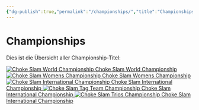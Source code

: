 ```yaml
---
{"dg-publish":true,"permalink":"/championships/","title":"Championships","noteIcon":"","created":"2025-08-24T13:34:53.613+02:00"}
---
```


# **Championships**
Dies ist die Übersicht aller Championship-Titel:

<div class="championship-grid">
  <a href="https://cptspaulding1980.github.io/choke-slam-wrestling/championships/choke-slam-world-championship" class="champ-card">
    <img src="/choke-slam-wrestling/img/user/z_Images/Choke Slam World Championship.png" alt="Choke Slam World Championship">
    <span>Choke Slam World Championship</span>
  </a>
  <a href="https://cptspaulding1980.github.io/choke-slam-wrestling/championships/choke-slam-womens-championship" class="champ-card">
    <img src="/choke-slam-wrestling/img/user/z_Images/Choke Slam Womens Championship.png" alt="Choke Slam Womens Championship">
    <span>Choke Slam Womens Championship</span>
  </a>
  <a href="https://cptspaulding1980.github.io/choke-slam-wrestling/championships/choke-slam-international-championship" class="champ-card">
    <img src="/choke-slam-wrestling/img/user/z_Images/Choke Slam International Championship.png" alt="Choke Slam International Championship">
    <span>Choke Slam International Championship</span>
  </a>
  <a href="https://cptspaulding1980.github.io/choke-slam-wrestling/championships/choke-slam-tag-team-championship" class="champ-card">
    <img src="/choke-slam-wrestling/img/user/z_Images/Choke Slam Tag Team Championship.png" alt="Choke Slam Tag Team Championship">
    <span>Choke Slam International Championship</span>
  </a>
  <a href="https://cptspaulding1980.github.io/choke-slam-wrestling/championships/choke-slam-trios-championship" class="champ-card">
    <img src="/choke-slam-wrestling/img/user/z_Images/Choke Slam Trios Championship.png" alt="Choke Slam Trios Championship">
    <span>Choke Slam International Championship</span>
  </a>
</div>
